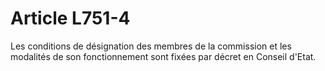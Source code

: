 # Article L751-4

Les conditions de désignation des membres de la commission et les modalités de son fonctionnement sont fixées par décret en Conseil d'Etat.